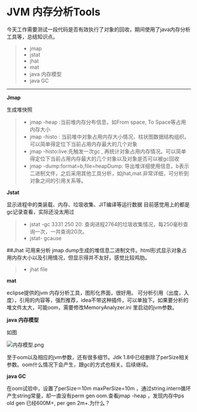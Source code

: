 # JVM 内存分析Tools

今天工作需要测试一段代码是否有效执行了对象的回收，期间使用了java内存分析工具等，总结知识点。

> * jmap
> * jstat
> * jhat
> * mat
> * java 内存模型
> * java GC

***

**Jmap**

生成堆快照

> * jmap -heap :当前堆内存分布信息，如From space, To Space等占用内存大小
> * jmap -histo : 当前堆中对象占用内存大小情况，柱状图数据结构组织。可以简单得定位下当前占用内存最大的几个对象
> * jmap -histo:live:先触发一次gc , 再统计对象占用内存情况。可以简单得定位下当前占用内存最大的几个对象以及对象是否可以被gc回收
> * jmap -dump:format=b,file=heapDump: 导出堆详细使用信息，b表示二进制文件，之后采用其他工具分析，如jhat,mat.非常详细，可分析到对象之间的引用关系等。

**Jstat**

显示进程中的类装载、内存、垃圾收集、JIT编译等运行数据 目前感觉用上的都是gc记录查看，实际还没太用过

> * jstat -gc 3331 250 20: 查询进程2764的垃圾收集情况，每250毫秒查询一次，一共查询20次。
> * jstat- gcause

\##Jhat 可用来分析 jmap dump生成的堆信息二进制文件。html形式显示对象占用内存大小以及引用情况，但显示得并不友好。感觉比较鸡肋。

> * jhat file

**mat**

eclipse提供的jvm 内存分析工具，图形化界面，很好用。 可分析引用（出度，入度），引用的内容等，强烈推荐，idea不带这种插件，可以单独下。如果要分析的堆文件太大，可能oom，需要修改MemoryAnalyzer.ini 里启动的jvm参数。

**java 内存模型**

如图

![内存模型.png](http://upload-images.jianshu.io/upload\_images/4849306-f6a606caefa96cf0.png?imageMogr2/auto-orient/strip%7CimageView2/2/w/1240)

至于oom以及相应的jvm参数，还有很多细节。Jdk 1.8中已经删除了perSize相关参数。oom什么情况下会产生，跟gc的方式也相关。后续继续。

**java GC**

在oom试验中，设置了perSize＝10m maxPerSize=10m ，通过string.intern循环产生string常量，却一直没有perm gen oom.查看jmap -heap ，发现内存中ps old gen 已经600M+, per gen 2m+.为什么？
